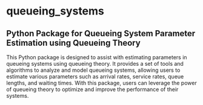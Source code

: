 # queueing_systems

## Python Package for Queueing System Parameter Estimation using Queueing Theory

This Python package is designed to assist with estimating parameters in queueing systems using queueing theory. It provides a set of tools and algorithms to analyze and model queueing systems, allowing users to estimate various parameters such as arrival rates, service rates, queue lengths, and waiting times. With this package, users can leverage the power of queueing theory to optimize and improve the performance of their systems.


